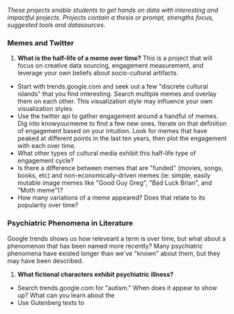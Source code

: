 _These projects enable students to get hands on data with interesting and impactful projects. Projects contain a thesis or prompt, strengths focus, suggested tools and datasources._


### Memes and Twitter

1. **What is the half-life of a meme over time?** This is a project that will focus on creative data sourcing, engagement measurement, and leverage your own beliefs about socio-cultural artifacts.

- Start with trends.google.com and seek out a few "discrete cultural islands" that you find interesting. Search multiple memes and overlay them on each other. This visualization style may influence your own visualization styles.
- Use the twitter api to gather engagement around a handful of memes. Dig into knowyourmeme to find a few new ones. Iterate on that definition of engagement based on your intuition. Look for memes that have peaked at different points in the last ten years, then plot the engagement with each over time. 
- What other types of cultural media exhibit this half-life type of engagement cycle?
- Is there a difference between memes that are "funded" (movies, songs, books, etc) and non-economically-driven memes (ie: simple, easily mutable image memes like "Good Guy Greg", "Bad Luck Brian", and "Moth meme")?
- How many variations of a meme appeared? Does that relate to its popularity over time?


### Psychiatric Phenomena in Literature
Google trends shows us how releveant a term is over time, but what about a phenomenon that has been named more recently? Many psychiatric phenomena have existed longer than we've "known" about them, but they may have been described.

1. **What fictional characters exhibit psychiatric illness?**
- Search trends.google.com for "autism." When does it appear to show up? What can you learn about the 
- Use Gutenberg texts to 











